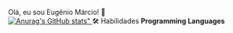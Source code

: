 Olá, eu sou Eugênio Márcio! 👋 <br>
<a href="https://professoreugenio.com">
![Anurag's GitHub stats](https://github-readme-stats.vercel.app/api?username=professoreugenio&show_icons=true&theme=cobalt)"
</a>
🛠️ Habilidades
**Programming Languages**


